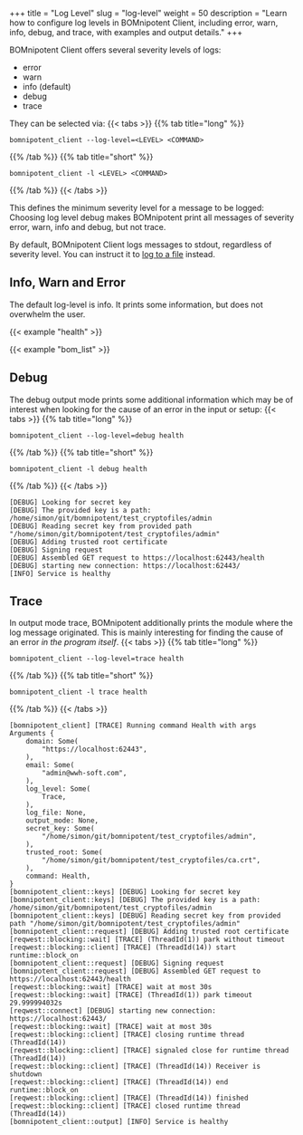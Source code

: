 +++
title = "Log Level"
slug = "log-level"
weight = 50
description = "Learn how to configure log levels in BOMnipotent Client, including error, warn, info, debug, and trace, with examples and output details."
+++

BOMnipotent Client offers several severity levels of logs:
- error
- warn
- info (default)
- debug
- trace

They can be selected via:
{{< tabs >}}
{{% tab title="long" %}}
```
bomnipotent_client --log-level=<LEVEL> <COMMAND>
```
{{% /tab %}}
{{% tab title="short" %}}
```
bomnipotent_client -l <LEVEL> <COMMAND>
```
{{% /tab %}}
{{< /tabs >}}

This defines the minimum severity level for a message to be logged: Choosing log level debug makes BOMnipotent print all messages of severity error, warn, info and debug, but not trace.

By default, BOMnipotent Client logs messages to stdout, regardless of severity level. You can instruct it to [log to a file](/client/basics/log-file/) instead.

## Info, Warn and Error

The default log-level is info. It prints some information, but does not overwhelm the user.

{{< example "health" >}}

{{< example "bom_list" >}}

## Debug

The debug output mode prints some additional information which may be of interest when looking for the cause of an error in the input or setup:
{{< tabs >}}
{{% tab title="long" %}}
```
bomnipotent_client --log-level=debug health
```
{{% /tab %}}
{{% tab title="short" %}}
```
bomnipotent_client -l debug health
```
{{% /tab %}}
{{< /tabs >}}

``` {wrap="false" title="output"}
[DEBUG] Looking for secret key
[DEBUG] The provided key is a path: /home/simon/git/bomnipotent/test_cryptofiles/admin
[DEBUG] Reading secret key from provided path "/home/simon/git/bomnipotent/test_cryptofiles/admin"
[DEBUG] Adding trusted root certificate
[DEBUG] Signing request
[DEBUG] Assembled GET request to https://localhost:62443/health
[DEBUG] starting new connection: https://localhost:62443/
[INFO] Service is healthy
```

## Trace

In output mode trace, BOMnipotent additionally prints the module where the log message originated. This is mainly interesting for finding the cause of an error *in the program itself*.
{{< tabs >}}
{{% tab title="long" %}}
```
bomnipotent_client --log-level=trace health
```
{{% /tab %}}
{{% tab title="short" %}}
```
bomnipotent_client -l trace health
```
{{% /tab %}}
{{< /tabs >}}

``` {wrap="false" title="output"}
[bomnipotent_client] [TRACE] Running command Health with args Arguments {
    domain: Some(
        "https://localhost:62443",
    ),
    email: Some(
        "admin@wwh-soft.com",
    ),
    log_level: Some(
        Trace,
    ),
    log_file: None,
    output_mode: None,
    secret_key: Some(
        "/home/simon/git/bomnipotent/test_cryptofiles/admin",
    ),
    trusted_root: Some(
        "/home/simon/git/bomnipotent/test_cryptofiles/ca.crt",
    ),
    command: Health,
}
[bomnipotent_client::keys] [DEBUG] Looking for secret key
[bomnipotent_client::keys] [DEBUG] The provided key is a path: /home/simon/git/bomnipotent/test_cryptofiles/admin
[bomnipotent_client::keys] [DEBUG] Reading secret key from provided path "/home/simon/git/bomnipotent/test_cryptofiles/admin"
[bomnipotent_client::request] [DEBUG] Adding trusted root certificate
[reqwest::blocking::wait] [TRACE] (ThreadId(1)) park without timeout
[reqwest::blocking::client] [TRACE] (ThreadId(14)) start runtime::block_on
[bomnipotent_client::request] [DEBUG] Signing request
[bomnipotent_client::request] [DEBUG] Assembled GET request to https://localhost:62443/health
[reqwest::blocking::wait] [TRACE] wait at most 30s
[reqwest::blocking::wait] [TRACE] (ThreadId(1)) park timeout 29.999994032s
[reqwest::connect] [DEBUG] starting new connection: https://localhost:62443/
[reqwest::blocking::wait] [TRACE] wait at most 30s
[reqwest::blocking::client] [TRACE] closing runtime thread (ThreadId(14))
[reqwest::blocking::client] [TRACE] signaled close for runtime thread (ThreadId(14))
[reqwest::blocking::client] [TRACE] (ThreadId(14)) Receiver is shutdown
[reqwest::blocking::client] [TRACE] (ThreadId(14)) end runtime::block_on
[reqwest::blocking::client] [TRACE] (ThreadId(14)) finished
[reqwest::blocking::client] [TRACE] closed runtime thread (ThreadId(14))
[bomnipotent_client::output] [INFO] Service is healthy
```
